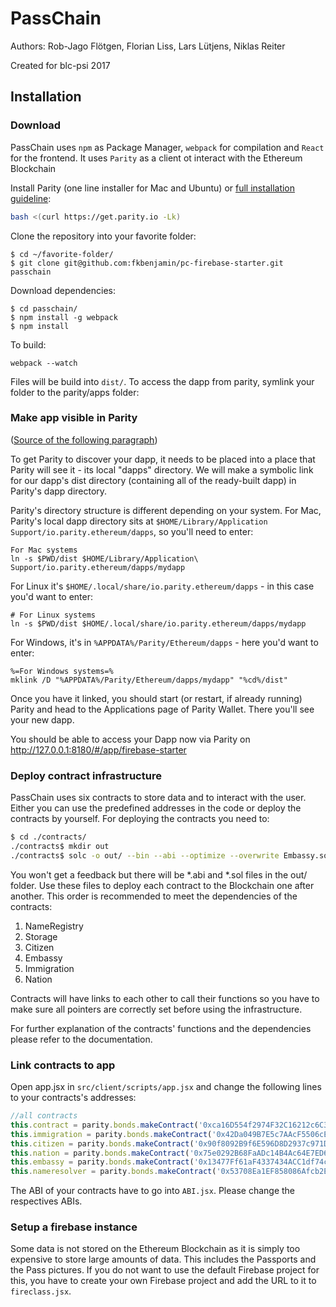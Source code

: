 # PassChain

Authors: Rob-Jago Flötgen, Florian Liss, Lars Lütjens, Niklas Reiter

Created for blc-psi 2017

## Installation

### Download

PassChain uses `npm` as Package Manager, `webpack` for compilation and `React` for the frontend. It uses `Parity` as a client ot interact with the Ethereum Blockchain

Install Parity (one line installer for Mac and Ubuntu) or [full installation guideline](https://github.com/paritytech/parity):

```bash
bash <(curl https://get.parity.io -Lk)
```

Clone the repository into your favorite folder:

```
$ cd ~/favorite-folder/
$ git clone git@github.com:fkbenjamin/pc-firebase-starter.git passchain
```

Download dependencies:

```
$ cd passchain/
$ npm install -g webpack
$ npm install
```

To build:

```
webpack --watch
```

Files will be build into `dist/`. To access the dapp from parity, symlink your folder to the parity/apps folder:

### Make app visible in Parity

([Source of the following paragraph](https://github.com/paritytech/parity/wiki/Tutorial-Part-1))

To get Parity to discover your dapp, it needs to be placed into a place that Parity will see it - its local "dapps" directory. We will make a symbolic link for our dapp's dist directory (containing all of the ready-built dapp) in Parity's dapp directory.

Parity's directory structure is different depending on your system. For Mac, Parity's local dapp directory sits at `$HOME/Library/Application Support/io.parity.ethereum/dapps`, so you'll need to enter:

```
For Mac systems
ln -s $PWD/dist $HOME/Library/Application\ Support/io.parity.ethereum/dapps/mydapp
```

For Linux it's `$HOME/.local/share/io.parity.ethereum/dapps` - in this case you'd want to enter:

```
# For Linux systems
ln -s $PWD/dist $HOME/.local/share/io.parity.ethereum/dapps/mydapp
```

For Windows, it's in `%APPDATA%/Parity/Ethereum/dapps` - here you'd want to enter:

```
%=For Windows systems=%
mklink /D "%APPDATA%/Parity/Ethereum/dapps/mydapp" "%cd%/dist"
```

Once you have it linked, you should start (or restart, if already running) Parity and head to the Applications page of Parity Wallet. There you'll see your new dapp.

You should be able to access your Dapp now via Parity on http://127.0.0.1:8180/#/app/firebase-starter

### Deploy contract infrastructure

PassChain uses six contracts to store data and to interact with the user. Either you can use the predefined addresses in the code or deploy the contracts by yourself. For deploying the contracts you need to:

```bash
$ cd ./contracts/
./contracts$ mkdir out
./contracts$ solc -o out/ --bin --abi --optimize --overwrite Embassy.sol Citizen.sol Nation.sol NameRegistry.sol Immigration.sol
```

You won't get a feedback but there will be *.abi and *.sol files in the out/ folder. Use these files to deploy each contract to the Blockchain one after another. This order is recommended to meet the dependencies of the contracts:

1. NameRegistry
2. Storage
4. Citizen
3. Embassy
4. Immigration
5. Nation

Contracts will have links to each other to call their functions so you have to make sure all pointers are correctly set before using the infrastructure.

For further explanation of the contracts' functions and the dependencies please refer to the documentation.

### Link contracts to app

Open app.jsx in `src/client/scripts/app.jsx` and change the following lines to your contracts's addresses:

```javascript
//all contracts
this.contract = parity.bonds.makeContract('0xca16D554f2974F32C16212c6C39e678dA958b50e', abi.getStorageABI()); // v0.6
this.immigration = parity.bonds.makeContract('0x42Da049B7E5c7AAcF5506cE7198b1a7B23070C93', abi.getImmigrationABI()); //v0.8
this.citizen = parity.bonds.makeContract('0x90f8092B9f6E596D8D2937c971D64B93f866dD80', abi.getCitizenABI()); // v0.4
this.nation = parity.bonds.makeContract('0x75e0292B68FaADc14B4Ac64E7ED6D6A1b2706654', abi.getNationABI()); // v0.5
this.embassy = parity.bonds.makeContract('0x13477Ff61aF4337434ACC1df74c31Dff68E368a5', abi.getEmbassyABI()); // v0.7
this.nameresolver = parity.bonds.makeContract('0x53708Ea1EF858086Afcb2E063E5CA7CDF7EC9d76', abi.getNameresolverABI()); // v0.4
```

The ABI of your contracts have to go into `ABI.jsx`. Please change the respectives ABIs.

### Setup a firebase instance

Some data is not stored on the Ethereum Blockchain as it is simply too expensive to store large amounts of data. This includes the Passports and the Pass pictures. If you do not want to use the default Firebase project for this, you have to create your own Firebase project and add the URL to it to `fireclass.jsx`.

